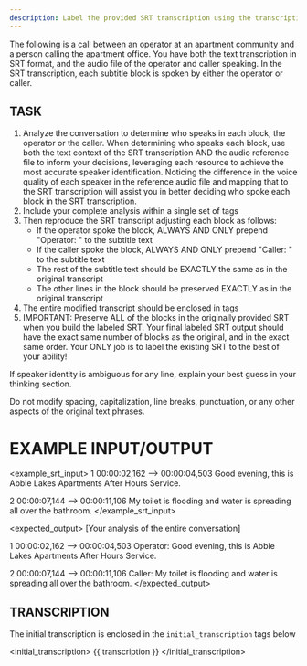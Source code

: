 ```yaml
---
description: Label the provided SRT transcription using the transcription and the reference audio file.
---
```


The following is a call between an operator at an apartment community and a person calling the apartment office. You have both the text transcription in SRT format, and the audio file of the operator and caller speaking. In the SRT transcription, each subtitle block is spoken by either the operator or caller.

## TASK

1. Analyze the conversation to determine who speaks in each block, the operator or the caller. When determining who speaks each block, use both the text context of the SRT transcription AND the audio reference file to inform your decisions, leveraging each resource to achieve the most accurate speaker identification. Noticing the difference in the voice quality of each speaker in the reference audio file and mapping that to the SRT transcription will assist you in better deciding who spoke each block in the SRT transcription.
2. Include your complete analysis within a single set of <thinking></thinking> tags
3. Then reproduce the SRT transcript adjusting each block as follows:
   - If the operator spoke the block, ALWAYS AND ONLY prepend "Operator: " to the subtitle text
   - If the caller spoke the block, ALWAYS AND ONLY prepend "Caller: " to the subtitle text
   - The rest of the subtitle text should be EXACTLY the same as in the original transcript
   - The other lines in the block should be preserved EXACTLY as in the original transcript
4. The entire modified transcript should be enclosed in <transcript></transcript> tags
5. IMPORTANT: Preserve ALL of the blocks in the originally provided SRT when you build the labeled SRT. Your final labeled SRT output should have the exact same number of blocks as the original, and in the exact same order. Your ONLY job is to label the existing SRT to the best of your ability!

If speaker identity is ambiguous for any line, explain your best guess in your thinking section.

Do not modify spacing, capitalization, line breaks, punctuation, or any other aspects of the original text phrases.

# EXAMPLE INPUT/OUTPUT

<example_srt_input>
1
00:00:02,162 --> 00:00:04,503
Good evening, this is Abbie Lakes Apartments After Hours Service.

2
00:00:07,144 --> 00:00:11,106
My toilet is flooding and water is spreading all over the bathroom.
</example_srt_input>

<expected_output>
<thinking>
[Your analysis of the entire conversation]
</thinking>

<transcript>
1
00:00:02,162 --> 00:00:04,503
Operator: Good evening, this is Abbie Lakes Apartments After Hours Service.

2
00:00:07,144 --> 00:00:11,106
Caller: My toilet is flooding and water is spreading all over the bathroom.
</transcript>
</expected_output>

## TRANSCRIPTION

The initial transcription is enclosed in the `initial_transcription` tags below

<initial_transcription>
{{ transcription }}
</initial_transcription>
